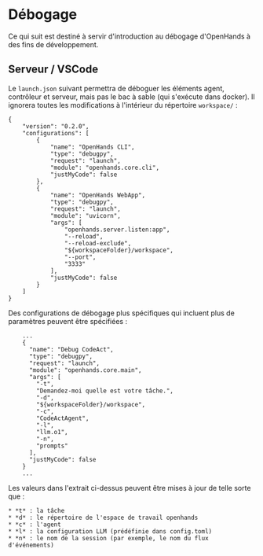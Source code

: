 # Débogage

Ce qui suit est destiné à servir d'introduction au débogage d'OpenHands à des fins de développement.

## Serveur / VSCode

Le `launch.json` suivant permettra de déboguer les éléments agent, contrôleur et serveur, mais pas le bac à sable (qui s'exécute dans docker). Il ignorera toutes les modifications à l'intérieur du répertoire `workspace/` :

```
{
    "version": "0.2.0",
    "configurations": [
        {
            "name": "OpenHands CLI",
            "type": "debugpy",
            "request": "launch",
            "module": "openhands.core.cli",
            "justMyCode": false
        },
        {
            "name": "OpenHands WebApp",
            "type": "debugpy",
            "request": "launch",
            "module": "uvicorn",
            "args": [
                "openhands.server.listen:app",
                "--reload",
                "--reload-exclude",
                "${workspaceFolder}/workspace",
                "--port",
                "3333"
            ],
            "justMyCode": false
        }
    ]
}
```

Des configurations de débogage plus spécifiques qui incluent plus de paramètres peuvent être spécifiées :

```
    ...
    {
      "name": "Debug CodeAct",
      "type": "debugpy",
      "request": "launch",
      "module": "openhands.core.main",
      "args": [
        "-t",
        "Demandez-moi quelle est votre tâche.",
        "-d",
        "${workspaceFolder}/workspace",
        "-c",
        "CodeActAgent",
        "-l",
        "llm.o1",
        "-n",
        "prompts"
      ],
      "justMyCode": false
    }
    ...
```

Les valeurs dans l'extrait ci-dessus peuvent être mises à jour de telle sorte que :

    * *t* : la tâche
    * *d* : le répertoire de l'espace de travail openhands
    * *c* : l'agent
    * *l* : la configuration LLM (prédéfinie dans config.toml)
    * *n* : le nom de la session (par exemple, le nom du flux d'événements)
